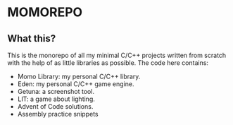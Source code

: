 # MOMOREPO 

## What this?

This is the monorepo of all my minimal C/C++ projects written from scratch with the help of as little libraries as possible. The code here contains: 

* Momo Library: my personal C/C++ library.
* Eden: my personal C/C++ game engine.
* Getuna: a screenshot tool.
* LIT: a game about lighting.
* Advent of Code solutions.
* Assembly practice snippets







